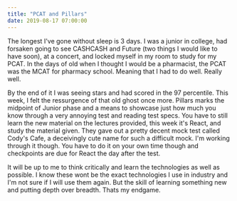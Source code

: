 ```yaml
---
title: "PCAT and Pillars"
date: 2019-08-17 07:00:00
---
```


The longest I've gone without sleep is 3 days. I was a junior in college,
had forsaken going to see CASHCASH and Future (two things I would like to have soon),
at a concert, and locked myself in my room to study for my PCAT. In the days of
old when I thought I would be a pharmacist, the PCAT was the MCAT for pharmacy
school. Meaning that I had to do well. Really well.

By the end of it I was seeing stars and had scored in the 97 percentile. This week,
I felt the ressurgence of that old ghost once more. Pillars marks the midpoint of Junior phase and a means to showcase just how much you know through a very annoying test and reading test specs. You have to still learn the new material on the lectures provided, this week it's React, and study the material given. They gave out a pretty decent mock test called Cody's Cafe, a deceivingly cute name for such a difficult mock. I'm working through it though. You have to do it on your own time though and checkpoints are due for React the day after the test.

 It will be up to me to think critically and learn the technologies as well as possible. I know these wont be the exact technologies I use in industry and I'm not sure if I will use them again. But the skill of learning something new and putting depth over breadth. Thats my endgame.

